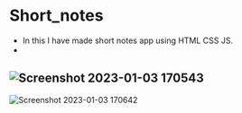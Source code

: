 # Short_notes
- In this I have made short notes app using HTML CSS JS.
-
![Screenshot 2023-01-03 170543](https://user-images.githubusercontent.com/77043443/210349766-ba35c029-8780-4987-90b7-c3c8d83d6842.png)
-
![Screenshot 2023-01-03 170642](https://user-images.githubusercontent.com/77043443/210349898-d2787343-565a-4f40-a466-ff2c861d98bd.png)
